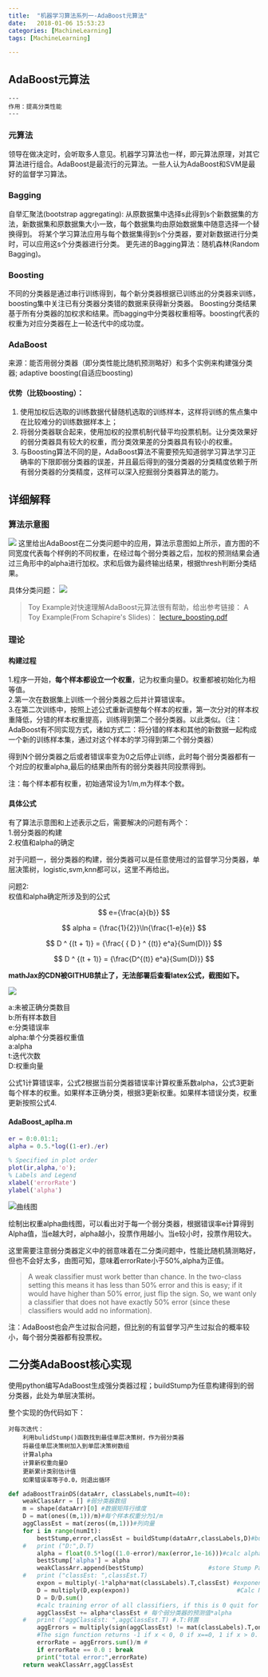 ```yaml
---
title:  "机器学习算法系列一-AdaBoost元算法"   
date:   2018-01-06 15:53:23  
categories: [MachineLearning]  
tags: [MachineLearning]  

---
```



<script type="text/javascript"
   src="https://cdn.mathjax.org/mathjax/latest/MathJax.js?config=TeX-AMS-MML_HTMLorMML">
</script>

## AdaBoost元算法

```
---
作用：提高分类性能
---

```
### 元算法

领导在做决定时，会听取多人意见。机器学习算法也一样，即元算法原理，对其它算法进行组合。AdaBoost是最流行的元算法。一些人认为AdaBoost和SVM是最好的监督学习算法。

### Bagging

自举汇聚法(bootstrap aggregating):
从原数据集中选择s此得到s个新数据集的方法，新数据集和原数据集大小一致，每个数据集均由原始数据集中随意选择一个替换得到。
将某个学习算法应用与每个数据集得到s个分类器，要对新数据进行分类时，可以应用这s个分类器进行分类。
更先进的Bagging算法：随机森林(Random Bagging)。

### Boosting

不同的分类器是通过串行训练得到，每个新分类器根据已训练出的分类器来训练，boosting集中关注已有分类器分类错的数据来获得新分类器。
Boosting分类结果基于所有分类器的加权求和结果。而bagging中分类器权重相等。boosting代表的权重为对应分类器在上一轮迭代中的成功度。

### AdaBoost

来源：能否用弱分类器（即分类性能比随机预测略好）和多个实例来构建强分类器;
adaptive boosting(自适应boosting)

#### 优势（比较boosting）：

1. 使用加权后选取的训练数据代替随机选取的训练样本，这样将训练的焦点集中在比较难分的训练数据样本上； 　　 
2. 将弱分类器联合起来，使用加权的投票机制代替平均投票机制。让分类效果好的弱分类器具有较大的权重，而分类效果差的分类器具有较小的权重。
3. 与Boosting算法不同的是，AdaBoost算法不需要预先知道弱学习算法学习正确率的下限即弱分类器的误差，并且最后得到的强分类器的分类精度依赖于所有弱分类器的分类精度，这样可以深入挖掘弱分类器算法的能力。


## 详细解释
### 算法示意图
![](http://owvctf4l4.bkt.clouddn.com/adabost2)
这里给出AdaBoost在二分类问题中的应用，算法示意图如上所示，直方图的不同宽度代表每个样例的不同权重，在经过每个弱分类器之后，加权的预测结果会通过三角形中的alpha进行加权。求和后做为最终输出结果，根据thresh判断分类结果。

具体分类问题：
![](https://www.researchgate.net/profile/Brendan_Marsh3/publication/306054843/figure/fig3/AS:393884896120846@1470920885933/Figure-5-Training-of-an-AdaBoost-classifier-The-first-classifier-trains-on-unweighted.png)
> Toy Example对快速理解AdaBoost元算法很有帮助，给出参考链接：
A Toy Example(From Schapire's Slides)：
[lecture_boosting.pdf](https://www.cse.buffalo.edu/~jcorso/t/CSE555/files/lecture_boosting.pdf)

### 理论

#### 构建过程
1.程序一开始，**每个样本都设立一个权重**，记为权重向量D。权重都被初始化为相等值。  
2.第一次在数据集上训练一个弱分类器之后并计算错误率。  
3.在第二次训练中，按照上述公式重新调整每个样本的权重，第一次分对的样本权重降低，分错的样本权重提高，训练得到第二个弱分类器。以此类似。（注：AdaBoost有不同实现方式，诸如方式二：将分错的样本和其他的新数据一起构成一个新的训练样本集，通过对这个样本的学习得到第二个弱分类器）  

得到N个弱分类器之后或者错误率变为0之后停止训练，此时每个弱分类器都有一个对应的权重alpha,最后的结果由所有的弱分类器共同投票得到。


注：每个样本都有权重，初始通常设为1/m,m为样本个数。
#### 具体公式
有了算法示意图和上述表示之后，需要解决的问题有两个：   
1.弱分类器的构建   	
2.权值和alpha的确定 	   

对于问题一，弱分类器的构建，弱分类器可以是任意使用过的监督学习分类器，单层决策树，logistic,svm,knn都可以，这里不再给出。

问题2:	
权值和alpha确定所涉及到的公式   

$$
   e={\frac{a}{b}}
$$

$$
   alpha = {\frac{1}{2}}\ln{\frac{1-e}{e}}
$$

$$
	D ^ {(t + 1)}  = {\frac{ { D } ^ {(t)} e^a}{Sum(D)}}
$$

$$
	D ^ {(t + 1)} = {\frac{D^{(t)} e^a}{Sum(D)}}
$$
 
**mathJax的CDN被GITHUB禁止了，无法部署后查看latex公式，截图如下。**

![](http://owvctf4l4.bkt.clouddn.com/adaboost_formula.png)

a:未被正确分类数目   
b:所有样本数目      
e:分类错误率   
alpha:单个分类器权重值  
a:alpha  
t:迭代次数  
D:权重向量  
    
公式1计算错误率，公式2根据当前分类器错误率计算权重系数alpha，公式3更新每个样本的权重。如果样本正确分类，根据3更新权重。如果样本错误分类，权重更新按照公式4.  

#### AdaBoost_aplha.m
 
``` matlab
er = 0:0.01:1;
alpha = 0.5.*log((1-er)./er)

% Specified in plot order
plot(ir,alpha,'o');
% Labels and Legend
xlabel('errorRate')
ylabel('alpha')
```

![曲线图](http://owvctf4l4.bkt.clouddn.com/tmp1)

绘制出权重alpha曲线图，可以看出对于每一个弱分类器，根据错误率e计算得到Alpha值，当e越大时，alpha越小，投票作用越小。当e较小时，投票作用较大。

这里需要注意弱分类器定义中的弱意味着在二分类问题中，性能比随机猜测略好，但也不会好太多，由图可知，意味着errorRate小于50%,alpha为正值。

>A weak classifier must work better than chance. In the two-class setting this means it has less than 50% error and this is easy; if it would have higher than 50% error, just flip the sign. So, we want only a classifier that does not have exactly 50% error (since these classifiers would add no information).

注：AdaBoost也会产生过拟合问题，但比别的有监督学习产生过拟合的概率较小，每个弱分类器都有投票权。

## 二分类AdaBoost核心实现

使用python编写AdaBoost生成强分类器过程；buildStump为任意构建得到的弱分类器，此处为单层决策树。

整个实现的伪代码如下：

```
对每次迭代：
	利用bulidStump()函数找到最佳单层决策树，作为弱分类器
	将最佳单层决策树加入到单层决策树数组
	计算alpha
	计算新权重向量D
	更新累计类别估计值
	如果错误率等于0.0，则退出循环
```

``` python
def adaBoostTrainDS(dataArr, classLabels,numIt=40):
	weakClassArr = [] #弱分类器数组
	m = shape(dataArr)[0] #数据矩阵行维度
	D = mat(ones((m,1))/m)#每个样本权重分为1/m
	aggClassEst = mat(zeros((m,1)))#列向量
	for i in range(numIt):
		bestStump,error,classEst = buildStump(dataArr,classLabels,D)#build Stump
	#	print ("D:",D.T)
		alpha = float(0.5*log((1.0-error)/max(error,1e-16)))#calc alpha, throw in max(error,eps) to account for error=0
		bestStump['alpha'] = alpha  
		weakClassArr.append(bestStump)                  #store Stump Params in Array
	#	print ("classEst: ",classEst.T)
		expon = multiply(-1*alpha*mat(classLabels).T,classEst) #exponent for D calc, getting messy
		D = multiply(D,exp(expon))                              #Calc New D for next iteration
		D = D/D.sum()
		#calc training error of all classifiers, if this is 0 quit for loop early (use break)
		aggClassEst += alpha*classEst # 每个弱分类器的预测值*alpha
	#	print ("aggClassEst: ",aggClassEst.T) #.T:转置
		aggErrors = multiply(sign(aggClassEst) != mat(classLabels).T,ones((m,1)))
		#The sign function returns -1 if x < 0, 0 if x==0, 1 if x > 0. nan is returned for nan inputs.
		errorRate = aggErrors.sum()/m #
		if errorRate == 0.0 : break
		print("total error:",errorRate)
	return weakClassArr,aggClassEst
```
